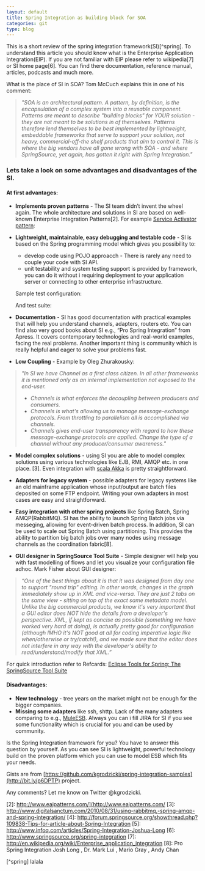 ```yaml
---
layout: default
title: Spring Integration as building block for SOA
categories: git
type: blog
---
```


This is a short review of the spring integration framework(SI)[^spring]. 
To understand this article you should know what is the Enterprise Application Integration(EIP). 
If you are not familiar with EIP please refer to wikipedia[7] or SI home page[6]. 
You can find there documentation, reference manual, articles, podcasts and much more.

What is the place of SI in SOA? Tom McCuch explains this in one of his comment:
> _"SOA is an architectural pattern. A pattern, by definition, is the encapsulation_
> _of a complex system into a reusable component. Patterns are meant to describe_
> _"building blocks" for YOUR solution - they are not meant to be solutions in of_
> _themselves. Patterns therefore lend themselves to be best implemented by lightweight,_
> _embeddable frameworks that serve to support your solution, not heavy, commercial-off-the_
> _shelf products that aim to control it. This is where the big vendors have all gone wrong with_
> _SOA - and where SpringSource, yet again, has gotten it right with Spring Integration."_

### Lets take a look on some advantages and disadvantages of the SI.

#### At first advantages:

* __Implements proven patterns__ - The SI team didn’t invent the wheel again. The whole architecture 
and solutions in SI are based on well-known Enterprise Integration Patterns[2]. 
  For example [Service Activator pattern](http://bit.ly/riOKGt):
  <script src="https://gist.github.com/1139466.js?file=gistfile1.xml">
  </script>

* __Lightweight, maintainable, easy debugging and testable code__ - SI is based on the Spring programming model which gives you possibility to:

  * develop code using POJO approacch - There is rarely any need to couple your code with SI API.
  * unit testability and system testing support is provided by framework, you can do it without i
  requiring deployment to your application server or connecting to other enterprise infrastructure.

  Sample test configuration:
  <script src="https://gist.github.com/1139498.js?file=ServiceActivatorTest-context.xml">
  </script>

  And test suite:
  <script src="https://gist.github.com/1139498.js?file=ServiceActivatorTest.scala">
  </script>

* __Documentation__ - SI has good documentation with practical examples that will help 
you understand channels, adapters, routers etc. You can find also very good books 
about SI e.g., “Pro Spring Integration” from Apress. It covers contemporary technologies 
and real-world examples, facing the real problems. Another important thing is community 
which is really helpful and eager to solve your problems fast.

* __Low Coupling__ - Example by Oleg Zhurakousky: 
> _"In SI we have Channel as a first class citizen. In all other frameworks it is mentioned only as an internal implementation not exposed to the end-user._
>  * _Channels is what enforces the decoupling between producers and consumers._
>  * _Channels is what's allowing us to manage message-exchange protocols. From throttling to parallelism all is accomplished via channels._
>  * _Channels gives end-user transparency with regard to how these message-exchange protocols are applied. Change the type of a channel without any producer/consumer awareness."_

* __Model complex solutions__ - using SI you are able to model complex solutions using various technologies 
like EJB, RMI, AMQP etc. in one place. [3]. Even integration with [scala Akka](http://bit.ly/rtkXQ8) is pretty straightforward.

* __Adapters for legacy system__ - possible adapters for legacy systems like an old mainframe 
application whose input/output are batch files deposited on some FTP endpoint. Writing your own adapters in most cases are easy and straightforward.

* __Easy integration with other spring projects__  like Spring Batch, Spring AMQP(RabbitMQ). 
SI has the ability to launch Spring Batch jobs via messeging, 
allowing for event-driven batch process. In addition, SI can be used to scale 
out Spring Batch using partitioning. This provides the ability to partition big 
batch jobs over many nodes using message channels as the coordination fabric[8].

* __GUI designer in SpringSource Tool Suite__ - Simple designer will help you with fast modelling of flows and let you visualize your configuration file adhoc.
Mark Fisher about GUI designer:
> _“One of the best things about it is that it was designed from day one to support "round trip" editing._
> _In other words, changes in the graph immediately show up in XML and vice-versa. They are just 2 tabs_
> _on the same view - sitting on top of the exact same metadata model. Unlike the big commercial products,_
> _we know it's very important that a GUI editor does NOT hide the details from a developer's perspective._
> _XML, if kept as concise as possible (something we have worked very hard at doing), is actually pretty_
> _good for configuration (although IMHO it's NOT good at all for coding imperative logic like when/otherwise_
> _or try/catch!), and we made sure that the editor does not interfere in any way with the developer's ability to read/understand/modify that XML.”_

  For quick introduction refer to Refcards: [Eclipse Tools for Spring: The SpringSource Tool Suite](http://bit.ly/pbmlZr)

#### Disadvantages:
* __New technology__ - tree years on the market might not be enough for the bigger companies.
* __Missing some adapters__ like ssh, shttp. Lack of the many adapters comparing to e.g., [MuleESB](http://bit.ly/ohrEq4). Always you can i
fill JIRA for SI if you see some functionality which is crucial for you and can be used by community.

Is the Spring Integration framework for you?
You have to answer this question by yourself. As you can see SI is lightweight, 
powerful technology build on the proven platform which you can use to model ESB which fits your needs.

Gists are from [https://github.com/kgrodzicki/spring-integration-samples](http://bit.ly/p6DPTP) project.

Any comments? Let me know on Twitter @kgrodzicki.

[1]: http://en.wikipedia.org/wiki/Enterprise_application_integration
[2]: http://www.eaipatterns.com/](http://www.eaipatterns.com/
[3]: http://www.digitalsanctum.com/2010/08/31/using-rabbitmq,-spring-amqp-and-spring-integration/
[4]: http://forum.springsource.org/showthread.php?109838-Tips-for-article-about-Spring-Integration
[5]: http://www.infoq.com/articles/Spring-Integration-Joshua-Long
[6]: http://www.springsource.org/spring-integration
[7]: http://en.wikipedia.org/wiki/Enterprise_application_integration
[8]: Pro Spring Integration Josh Long , Dr. Mark Lui , Mario Gray , Andy Chan

[^spring] lalala
